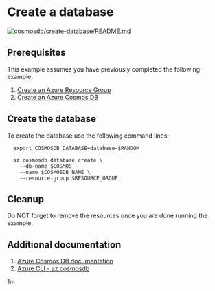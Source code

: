 
# Create a database

[![cosmosdb/create-database/README.md](https://github.com/Azure-Samples/java-on-azure-examples/actions/workflows/cosmosdb_create-database_README_md.yml/badge.svg)](https://github.com/Azure-Samples/java-on-azure-examples/actions/workflows/cosmosdb_create-database_README_md.yml)

## Prerequisites

This example assumes you have previously completed the following example:

1. [Create an Azure Resource Group](../../group/create/README.md)
1. [Create an Azure Cosmos DB](../create/README.md)

<!-- workflow.cron(0 6 * * 2) -->
<!-- workflow.include(../../group/create/README.md) -->
<!-- workflow.include(../create/README.md) -->

## Create the database

To create the database use the following command lines:

````shell
  export COSMOSDB_DATABASE=database-$RANDOM

  az cosmosdb database create \
    --db-name $COSMOS
    --name $COSMOSDB_NAME \
    --resource-group $RESOURCE_GROUP
````

## Cleanup

<!-- workflow.directOnly()
  
  export RESULT=$(az cosmosdb show --name $COSMOSDB_NAME --resource-group $RESOURCE_GROUP --output tsv --query provisioningState)
  az group delete --name $RESOURCE_GROUP --yes || true
  if [[ "$RESULT" != Succeeded ]]; then
    echo "$COSMOSDB_NAME was not provisioned properly"
    exit 1
  fi

  -->

Do NOT forget to remove the resources once you are done running the example.

## Additional documentation

1. [Azure Cosmos DB documentation](https://docs.microsoft.com/azure/cosmos-db/)
1. [Azure CLI - az cosmosdb](https://docs.microsoft.com/cli/azure/cosmosdb/database)

1m
